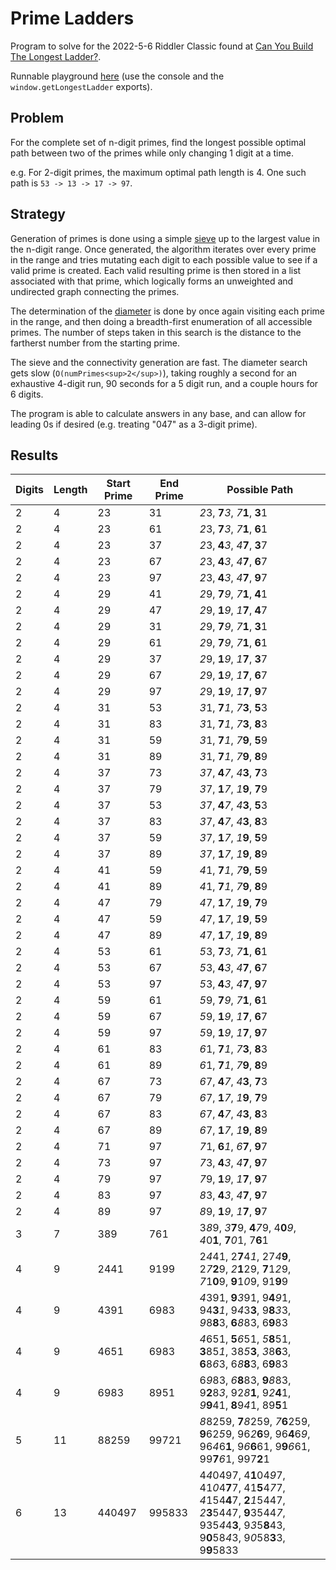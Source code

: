 # Prime Ladders

Program to solve for the 2022-5-6 Riddler Classic found at [Can You Build The Longest Ladder?](https://fivethirtyeight.com/features/can-you-build-the-longest-ladder/).

Runnable playground [here](https://htmlpreview.github.io/?https://github.com/nasderidaq/primeLadders/blob/master/src/primeLadders.html) (use the console and the `window.getLongestLadder` exports).

## Problem

For the complete set of n-digit primes, find the longest possible optimal path between two of the primes while only changing 1 digit at a time.

e.g. For 2-digit primes, the maximum optimal path length is 4. One such path is `53 -> 13 -> 17 -> 97`.

## Strategy

Generation of primes is done using a simple [sieve](https://en.wikipedia.org/wiki/Generation_of_primes#Prime_sieves) up to the largest value in the n-digit range. Once generated, the algorithm iterates over every prime in the range and tries mutating each digit to each possible value to see if a valid prime is created. Each valid resulting prime is then stored in a list associated with that prime, which logically forms an unweighted and undirected graph connecting the primes.

The determination of the [diameter](https://mathworld.wolfram.com/GraphDiameter.html) is done by once again visiting each prime in the range, and then doing a breadth-first enumeration of all accessible primes. The number of steps taken in this search is the distance to the fartherst number from the starting prime.

The sieve and the connectivity generation are fast. The diameter search gets slow (`O(numPrimes<sup>2</sup>)`), taking roughly a second for an exhaustive 4-digit run, 90 seconds for a 5 digit run, and a couple hours for 6 digits.

The program is able to calculate answers in any base, and can allow for leading 0s if desired (e.g. treating "047" as a 3-digit prime).

## Results

| Digits | Length | Start Prime | End Prime | Possible Path                                                                                          |
|--------|--------|-------------|-----------|--------------------------------------------------------------------------------------------------------|
|      2 |      4 |          23 |        31 |                                                                                                                                               *2*3, **7***3*, *7***1**, **3**1 |
|      2 |      4 |          23 |        61 |                                                                                                                                               *2*3, **7***3*, *7***1**, **6**1 |
|      2 |      4 |          23 |        37 |                                                                                                                                               *2*3, **4***3*, *4***7**, **3**7 |
|      2 |      4 |          23 |        67 |                                                                                                                                               *2*3, **4***3*, *4***7**, **6**7 |
|      2 |      4 |          23 |        97 |                                                                                                                                               *2*3, **4***3*, *4***7**, **9**7 |
|      2 |      4 |          29 |        41 |                                                                                                                                               *2*9, **7***9*, *7***1**, **4**1 |
|      2 |      4 |          29 |        47 |                                                                                                                                               *2*9, **1***9*, *1***7**, **4**7 |
|      2 |      4 |          29 |        31 |                                                                                                                                               *2*9, **7***9*, *7***1**, **3**1 |
|      2 |      4 |          29 |        61 |                                                                                                                                               *2*9, **7***9*, *7***1**, **6**1 |
|      2 |      4 |          29 |        37 |                                                                                                                                               *2*9, **1***9*, *1***7**, **3**7 |
|      2 |      4 |          29 |        67 |                                                                                                                                               *2*9, **1***9*, *1***7**, **6**7 |
|      2 |      4 |          29 |        97 |                                                                                                                                               *2*9, **1***9*, *1***7**, **9**7 |
|      2 |      4 |          31 |        53 |                                                                                                                                               *3*1, **7***1*, *7***3**, **5**3 |
|      2 |      4 |          31 |        83 |                                                                                                                                               *3*1, **7***1*, *7***3**, **8**3 |
|      2 |      4 |          31 |        59 |                                                                                                                                               *3*1, **7***1*, *7***9**, **5**9 |
|      2 |      4 |          31 |        89 |                                                                                                                                               *3*1, **7***1*, *7***9**, **8**9 |
|      2 |      4 |          37 |        73 |                                                                                                                                               *3*7, **4***7*, *4***3**, **7**3 |
|      2 |      4 |          37 |        79 |                                                                                                                                               *3*7, **1***7*, *1***9**, **7**9 |
|      2 |      4 |          37 |        53 |                                                                                                                                               *3*7, **4***7*, *4***3**, **5**3 |
|      2 |      4 |          37 |        83 |                                                                                                                                               *3*7, **4***7*, *4***3**, **8**3 |
|      2 |      4 |          37 |        59 |                                                                                                                                               *3*7, **1***7*, *1***9**, **5**9 |
|      2 |      4 |          37 |        89 |                                                                                                                                               *3*7, **1***7*, *1***9**, **8**9 |
|      2 |      4 |          41 |        59 |                                                                                                                                               *4*1, **7***1*, *7***9**, **5**9 |
|      2 |      4 |          41 |        89 |                                                                                                                                               *4*1, **7***1*, *7***9**, **8**9 |
|      2 |      4 |          47 |        79 |                                                                                                                                               *4*7, **1***7*, *1***9**, **7**9 |
|      2 |      4 |          47 |        59 |                                                                                                                                               *4*7, **1***7*, *1***9**, **5**9 |
|      2 |      4 |          47 |        89 |                                                                                                                                               *4*7, **1***7*, *1***9**, **8**9 |
|      2 |      4 |          53 |        61 |                                                                                                                                               *5*3, **7***3*, *7***1**, **6**1 |
|      2 |      4 |          53 |        67 |                                                                                                                                               *5*3, **4***3*, *4***7**, **6**7 |
|      2 |      4 |          53 |        97 |                                                                                                                                               *5*3, **4***3*, *4***7**, **9**7 |
|      2 |      4 |          59 |        61 |                                                                                                                                               *5*9, **7***9*, *7***1**, **6**1 |
|      2 |      4 |          59 |        67 |                                                                                                                                               *5*9, **1***9*, *1***7**, **6**7 |
|      2 |      4 |          59 |        97 |                                                                                                                                               *5*9, **1***9*, *1***7**, **9**7 |
|      2 |      4 |          61 |        83 |                                                                                                                                               *6*1, **7***1*, *7***3**, **8**3 |
|      2 |      4 |          61 |        89 |                                                                                                                                               *6*1, **7***1*, *7***9**, **8**9 |
|      2 |      4 |          67 |        73 |                                                                                                                                               *6*7, **4***7*, *4***3**, **7**3 |
|      2 |      4 |          67 |        79 |                                                                                                                                               *6*7, **1***7*, *1***9**, **7**9 |
|      2 |      4 |          67 |        83 |                                                                                                                                               *6*7, **4***7*, *4***3**, **8**3 |
|      2 |      4 |          67 |        89 |                                                                                                                                               *6*7, **1***7*, *1***9**, **8**9 |
|      2 |      4 |          71 |        97 |                                                                                                                                               *7*1, **6***1*, *6***7**, **9**7 |
|      2 |      4 |          73 |        97 |                                                                                                                                               *7*3, **4***3*, *4***7**, **9**7 |
|      2 |      4 |          79 |        97 |                                                                                                                                               *7*9, **1***9*, *1***7**, **9**7 |
|      2 |      4 |          83 |        97 |                                                                                                                                               *8*3, **4***3*, *4***7**, **9**7 |
|      2 |      4 |          89 |        97 |                                                                                                                                               *8*9, **1***9*, *1***7**, **9**7 |
|      3 |      7 |         389 |       761 |                                                                                                          3*8*9, *3***7**9, **4***7*9, 4**0***9*, *4*0**1**, **7***0*1, 7**6**1 |
|      4 |      9 |        2441 |      9199 |                                                                           2*4*41, 2**7**4*1*, 27*4***9**, 2*7***2**9, *2***1**29, **7**1*2*9, *7*1**0**9, **9**1*0*9, 91**9**9 |
|      4 |      9 |        4391 |      6983 |                                                                           *4*391, **9***3*91, 9**4***9*1, 94**3***1*, 9*4*3**3**, 9**8***3*3, *9*8**8**3, **6***8*83, 6**9**83 |
|      4 |      9 |        4651 |      6983 |                                                                           *4*651, **5***6*51, *5***8**51, **3**85*1*, 38*5***3**, *3*8**6**3, **6**8*6*3, 6*8***8**3, 6**9**83 |
|      4 |      9 |        6983 |      8951 |                                                                           6*9*83, *6***8**83, **9***8*83, 9**2**8*3*, 92*8***1**, 9*2***4**1, *9***9**41, **8**9*4*1, 89**5**1 |
|      5 |     11 |       88259 |     99721 |                                        *8*8259, **7***8*259, *7***6**259, **9**62*5*9, 96*2***6**9, 96**4**6*9*, 96*4*6**1**, 9*6***6**61, 9**9***6*61, 99**7***6*1, 997**2**1 |
|      6 |     13 |      440497 |    995833 | 4*4*0497, 4**1**04*9*7, 41*0*4**7**7, 41**5**4*7*7, *4*154**4**7, **2***1*5447, *2***3**5447, **9**3544*7*, 935*4*4**3**, 9*3*5**8**43, 9**0**58*4*3, 9*0*58**3**3, 9**9**5833 |
